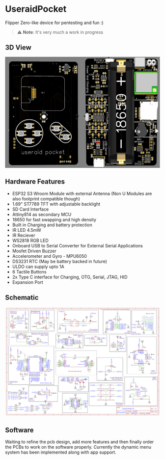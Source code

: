 # UseraidPocket
Flipper Zero-like device for pentesting and fun :)

> ⚠️ **Note**: It's very much a work in progress

## 3D View
![Both](/PCB/Both.png)

## Hardware Features
- ESP32 S3 Wroom Module with external Antenna (Non U Modules are also footprint compatible though)
- 1.69" ST7789 TFT with adjustable backlight
- SD Card Interface
- Attiny814 as secondary MCU
- 18650 for fast swapping and high density
- Built in Charging and battery protection
- IR LED 4.5mW
- IR Reciever
- WS2818 RGB LED
- Onboard USB to Serial Converter for External Serial Applications
- Mosfet Driven Buzzer
- Accelerometer and Gyro - MPU6050
- DS3231 RTC (May be battery backed in future)
- ULDO can supply upto 1A
- 6 Tactile Buttons
- 2x Type C interface for Charging, OTG, Serial, JTAG, HID
- Expansion Port

## Schematic
![Schematic](/PCB/Schematic.png)

## Software
Waiting to refine the pcb design, add more features and then finally order the PCBs to work on the software properly. Currently the dynamic menu system has been implemented along with app support.
